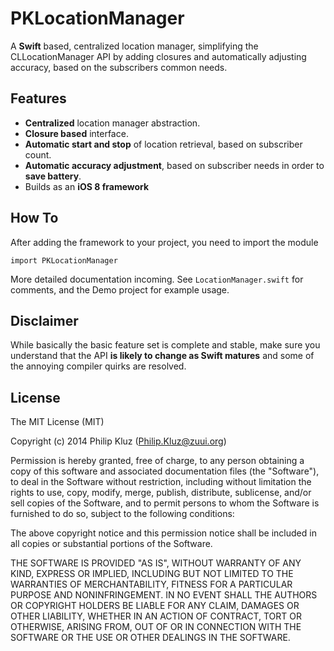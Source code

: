 PKLocationManager
====
A **Swift** based, centralized location manager, simplifying the CLLocationManager API by adding closures and automatically adjusting accuracy, based on the subscribers common needs.

## Features
- **Centralized** location manager abstraction.
- **Closure based** interface.
- **Automatic start and stop** of location retrieval, based on subscriber count.
- **Automatic accuracy adjustment**, based on subscriber needs in order to **save battery**.
- Builds as an **iOS 8 framework**

## How To
After adding the framework to your project, you need to import the module
```
import PKLocationManager
```

More detailed documentation incoming. See `LocationManager.swift` for comments, and the Demo project for example usage.

## Disclaimer

While basically the basic feature set is complete and stable, make sure you understand that the API **is likely to change as Swift matures** and some of the annoying compiler quirks are resolved.

## License

The MIT License (MIT)

Copyright (c) 2014 Philip Kluz (Philip.Kluz@zuui.org)

Permission is hereby granted, free of charge, to any person obtaining a copy
of this software and associated documentation files (the "Software"), to deal
in the Software without restriction, including without limitation the rights
to use, copy, modify, merge, publish, distribute, sublicense, and/or sell
copies of the Software, and to permit persons to whom the Software is
furnished to do so, subject to the following conditions:

The above copyright notice and this permission notice shall be included in all
copies or substantial portions of the Software.

THE SOFTWARE IS PROVIDED "AS IS", WITHOUT WARRANTY OF ANY KIND, EXPRESS OR
IMPLIED, INCLUDING BUT NOT LIMITED TO THE WARRANTIES OF MERCHANTABILITY,
FITNESS FOR A PARTICULAR PURPOSE AND NONINFRINGEMENT. IN NO EVENT SHALL THE
AUTHORS OR COPYRIGHT HOLDERS BE LIABLE FOR ANY CLAIM, DAMAGES OR OTHER
LIABILITY, WHETHER IN AN ACTION OF CONTRACT, TORT OR OTHERWISE, ARISING FROM,
OUT OF OR IN CONNECTION WITH THE SOFTWARE OR THE USE OR OTHER DEALINGS IN THE
SOFTWARE.
